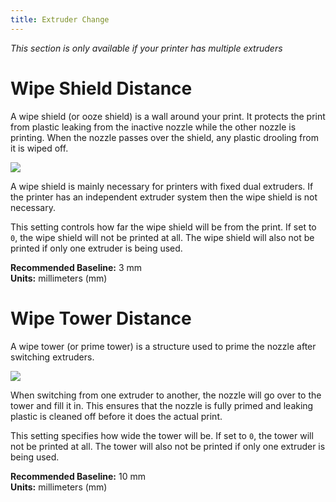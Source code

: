 ```yaml
---
title: Extruder Change
---
```


*This section is only available if your printer has multiple extruders*

Wipe Shield Distance
====================

A wipe shield (or ooze shield) is a wall around your print. It protects the print from plastic leaking from the inactive nozzle while the other nozzle is printing. When the nozzle passes over the shield, any plastic drooling from it is wiped off.

![](https://lh3.googleusercontent.com/umKVkO1WJHPaxSYm3OVkIR-C5luUQuUYC_H2YCxiq-zFJ2HPjqUR7CAmwT62rLl1apXR4_izSykRaAy61e-QVJe5=s0)

A wipe shield is mainly necessary for printers with fixed dual extruders. If the printer has an independent extruder system then the wipe shield is not necessary.

This setting controls how far the wipe shield will be from the print. If set to `0`, the wipe shield will not be printed at all. The wipe shield will also not be printed if only one extruder is being used.

**Recommended Baseline:** 3 mm  
**Units:** millimeters (mm)

Wipe Tower Distance
===================

A wipe tower (or prime tower) is a structure used to prime the nozzle after switching extruders.

![](https://lh3.googleusercontent.com/Ua0cCUc6ziOlt77t2_VNT00-eyWw_Ng8nzHFVl-iCjUhl1tBiL2lbsiBkYB2ddBQ78zDeBg8-c-LJrZu8miFZAMGvlA=s0)

When switching from one extruder to another, the nozzle will go over to the tower and fill it in. This ensures that the nozzle is fully primed and leaking plastic is cleaned off before it does the actual print.

This setting specifies how wide the tower will be. If set to `0`, the tower will not be printed at all. The tower will also not be printed if only one extruder is being used.

**Recommended Baseline:** 10 mm  
**Units:** millimeters (mm)